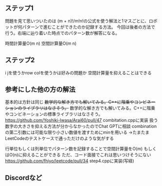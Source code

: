## ステップ1
問題を見て思いついたのは
(m + n)!/m!n!の公式を使う解法と1マスごとに、ロボットが何パターンで進むことができたのか記録する方法。
今回は後者の方法で行う。右端に辿り着いた時点でのパターン数が解答になる。

時間計算量O(m n)
空間計算量O(m n)

## ステップ2
i jを使うかrow colを使うかは好みの問題か
空間計算量を抑えることはできる

## 参考にした他の方の解法
基本的は方針は同じ
~~数学的な解き方でも解いてみる。C++に階乗やコンビネーションのライブラリはなさそう。~~
数学的な解き方でも解いてみる。C++に階乗やコンビネーションの標準ライブラリはなさそう。
https://github.com/Yoshiki-Iwasa/Arai60/pull/47
combitation.cppに実装
扱う数字の大きさを抑える方法が分からなかったのでChat GPTに相談
combinationの第二引数には可能な限り小さい数値を渡すためにminを用いる
→たまたまLeetCodeのテストケースで通っただけのような気がする

行単位もしくは列単位でパターン数を記録することで空間計算量をO(m) もしくはO(n)に抑えることができる
ただ、コード面接でこれは思いつけそうにない
https://github.com/fhiyo/leetcode/pull/34
step4.cppに実装(写経)

## Discordなど

